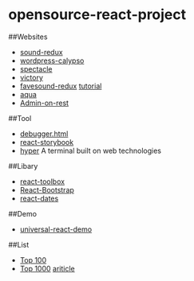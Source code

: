# opensource-react-project

##Websites
- [sound-redux](https://github.com/andrewngu/sound-redux)
- [wordpress-calypso](https://github.com/Automattic/wp-calypso)
- [spectacle](https://github.com/FormidableLabs/spectacle)
- [victory](https://github.com/FormidableLabs/victory)
- [favesound-redux](https://github.com/rwieruch/favesound-redux) [tutorial](http://www.robinwieruch.de/the-soundcloud-client-in-react-redux/)
- [aqua](https://github.com/jedireza/aqua)
- [Admin-on-rest](https://github.com/marmelab/admin-on-rest)


##Tool
- [debugger.html](https://github.com/devtools-html/debugger.html)
- [react-storybook](https://github.com/storybooks/react-storybook)
- [hyper](https://github.com/zeit/hyper) A terminal built on web technologies

##Libary
- [react-toolbox](https://github.com/react-toolbox/react-toolbox/)
- [React-Bootstrap ](https://github.com/react-bootstrap/react-bootstrap)
- [react-dates](https://github.com/airbnb/react-dates)



##Demo
- [universal-react-demo](https://github.com/5tefan/universal-react-demo)



##List
- [Top 100](https://airtable.com/shrB7DlRYXDlU23a6/tblZENvkbeilms8Ud/viwfQ1Vxv9kcl5BmC)
- [Top 1000](https://gist.github.com/sAbakumoff/7b8510adcb16bded189d747e34f5e114) [ariticle](https://medium.com/@sAbakumoff/react-entourage-6d51e7df9944#.hjpypvh2b)